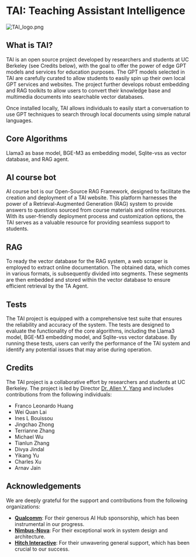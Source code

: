 # TAI: Teaching Assistant Intelligence
![TAI_logo.png](TAI_logo.png)

## What is TAI?
TAI is an open source project developed by researchers and students at UC Berkeley (see Credits below), with the goal to offer the power of edge GPT models and services for education purposes. The GPT models selected in TAI are carefully curated to allow students to easily spin up their own local GPT services and websites. The project further develops robust embedding and RAG toolkits to allow users to convert their knowledge base and multimedia documents into searchable vector databases. 

Once installed locally, TAI allows individuals to easily start a conversation to use GPT techniques to search through local documents using simple natural languages.

## Core Algorithms
Llama3 as base model, BGE-M3 as embedding model, Sqlite-vss as vector database, and RAG agent.

## AI course bot
AI course bot is our Open-Source RAG Framework, designed to facilitate the creation and deployment of a TAI website. This platform harnesses the power of a Retrieval-Augmented Generation (RAG) system to provide answers to questions sourced from course materials and online resources. With its user-friendly deployment process and customization options, the TAI serves as a valuable resource for providing seamless support to students.

## RAG
To ready the vector database for the RAG system, a web scraper is employed to extract online documentation. The obtained data, which comes in various formats, is subsequently divided into segments. These segments are then embedded and stored within the vector database to ensure efficient retrieval by the TA Agent.

## Tests
The TAI project is equipped with a comprehensive test suite that ensures the reliability and accuracy of the system. The tests are designed to evaluate the functionality of the core algorithms, including the Llama3 model, BGE-M3 embedding model, and Sqlite-vss vector database. By running these tests, users can verify the performance of the TAI system and identify any potential issues that may arise during operation.

## Credits
The TAI project is a collaborative effort by researchers and students at UC Berkeley. The project is led by Director [Dr. Allen Y. Yang](https://people.eecs.berkeley.edu/~yang/) and includes contributions from the following individuals:

- Franco Leonardo Huang
- Wei Quan Lai
- Ines L Bouissou
- Jingchao Zhong
- Terrianne Zhang
- Michael Wu
- Tianlun Zhang
- Divya Jindal
- Yikang Yu
- Charles Xu
- Arnav Jain

## Acknowledgements

We are deeply grateful for the support and contributions from the following organizations:

- **[Qualcomm](https://www.qualcomm.com/)**: For their generous AI Hub sponsorship, which has been instrumental in our progress.
- **[Nimbus-Nova](https://www.nimbus-nova.com/)**: For their exceptional work in system design and architecture.
- **[Hitch Interactive](https://hitchinteractive.com/)**: For their unwavering general support, which has been crucial to our success.


